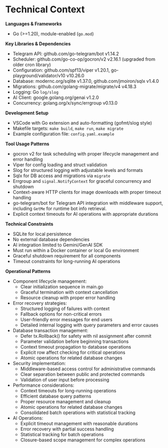 # Technical Context

**Languages & Frameworks**
- Go (>=1.20), module-enabled (`go.mod`)

**Key Libraries & Dependencies**
- Telegram API: github.com/go-telegram/bot v1.14.2
- Scheduler: github.com/go-co-op/gocron/v2 v2.16.1 (upgraded from older cron library)
- Configuration: github.com/spf13/viper v1.20.1, go-playground/validator/v10 v10.26.0
- Database: modernc.org/sqlite v1.37.0, github.com/jmoiron/sqlx v1.4.0
- Migrations: github.com/golang-migrate/migrate/v4 v4.18.3
- Logging: Go `log/slog`
- AI Client: google.golang.org/genai v1.2.0
- Concurrency: golang.org/x/sync/errgroup v0.13.0

**Development Setup**
- VSCode with Go extension and auto-formatting (gofmt/slog style)
- Makefile targets: `make build`, `make run`, `make migrate`
- Example configuration file: `config.yaml.example`

**Tool Usage Patterns**
- gocron v2 for task scheduling with proper lifecycle management and error handling
- Viper for config loading and struct validation
- Slog for structured logging with adjustable levels and formats
- Sqlx for DB access and migrations via `migrate`
- Errgroup and `signal.NotifyContext` for graceful concurrency and shutdown
- Context-aware HTTP clients for image downloads with proper timeout handling
- go-telegram/bot for Telegram API integration with middleware support, including `GetMe` for runtime bot info retrieval.
- Explicit context timeouts for AI operations with appropriate durations

**Technical Constraints**
- SQLite for local persistence
- No external database dependencies
- AI integration limited to Gemini/GenAI SDK
- Must run within a Docker container or local Go environment
- Graceful shutdown requirement for all components
- Timeout constraints for long-running AI operations

**Operational Patterns**
- Component lifecycle management:
  - Clear initialization sequence in main.go
  - Graceful termination with context cancellation
  - Resource cleanup with proper error handling
- Error recovery strategies:
  - Structured logging of failures with context
  - Fallback options for non-critical errors
  - User-friendly error messages for end users
  - Detailed internal logging with query parameters and error causes
- Database transaction management:
  - Defer tx.Rollback() for safety with nil assignment after commit
  - Parameter validation before beginning transactions
  - Context timeout propagation to database operations
  - Explicit row affect checking for critical operations
  - Atomic operations for related database changes
- Security implementation:
  - Middleware-based access control for administrative commands
  - Clear separation between public and protected commands
  - Validation of user input before processing
- Performance considerations:
  - Context timeouts for long-running operations
  - Efficient database query patterns
  - Proper resource management and cleanup
  - Atomic operations for related database changes
  - Consolidated batch operations with statistical tracking
- AI Operations:
  - Explicit timeout management with reasonable durations
  - Error recovery with partial success handling
  - Statistical tracking for batch operations
  - Closure-based scope management for complex operations
